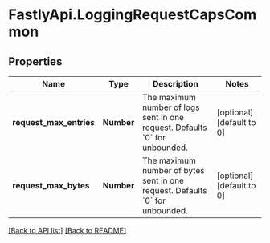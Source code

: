 # FastlyApi.LoggingRequestCapsCommon

## Properties

Name | Type | Description | Notes
------------ | ------------- | ------------- | -------------
**request_max_entries** | **Number** | The maximum number of logs sent in one request. Defaults &#x60;0&#x60; for unbounded. | [optional] [default to 0]
**request_max_bytes** | **Number** | The maximum number of bytes sent in one request. Defaults &#x60;0&#x60; for unbounded. | [optional] [default to 0]



[[Back to API list]](../../README.md#endpoints) [[Back to README]](../../README.md)

